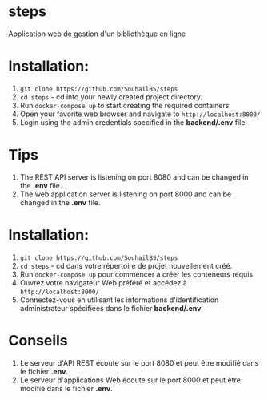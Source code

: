 # steps
Application web de gestion d'un bibliothèque en ligne
# Installation:

1) `git clone https://github.com/SouhailBS/steps`
2) `cd steps` - cd into your newly created project directory.
3) Run `docker-compose up` to start creating the required containers
4) Open your favorite web browser and navigate to `http://localhost:8000/`
5) Login using the admin credentials specified in the **backend/.env** file
# Tips
1) The REST API server is listening on port 8080 and can be changed in the **.env** file.
2) The web application server is listening on port 8000 and can be changed in the **.env** file.

# Installation:

1) `git clone https://github.com/SouhailBS/steps`
2) `cd steps` - cd dans votre répertoire de projet nouvellement créé.
3) Run `docker-compose up` pour commencer à créer les conteneurs requis
4) Ouvrez votre navigateur Web préféré et accédez à `http://localhost:8000/`
5) Connectez-vous en utilisant les informations d'identification administrateur spécifiées dans le fichier **backend/.env**
# Conseils
1) Le serveur d'API REST écoute sur le port 8080 et peut être modifié dans le fichier **.env**.
2) Le serveur d'applications Web écoute sur le port 8000 et peut être modifié dans le fichier **.env**.
